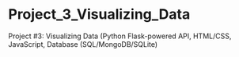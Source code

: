 # Project_3_Visualizing_Data
Project #3: Visualizing Data (Python Flask-powered API, HTML/CSS, JavaScript, Database (SQL/MongoDB/SQLite)

